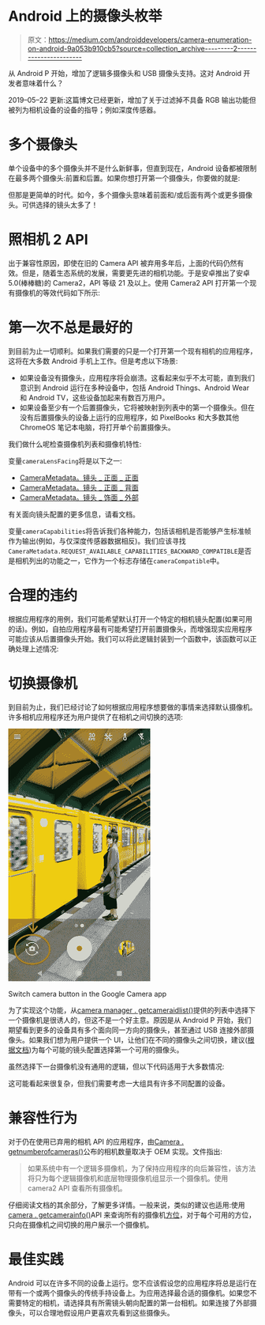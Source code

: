 # Android 上的摄像头枚举

> 原文：<https://medium.com/androiddevelopers/camera-enumeration-on-android-9a053b910cb5?source=collection_archive---------2----------------------->

从 Android P 开始，增加了逻辑多摄像头和 USB 摄像头支持。这对 Android 开发者意味着什么？

2019–05–22 更新:这篇博文已经更新，增加了关于过滤掉不具备 RGB 输出功能但被列为相机设备的设备的指导；例如深度传感器。

# 多个摄像头

单个设备中的多个摄像头并不是什么新鲜事，但直到现在，Android 设备都被限制在最多两个摄像头:前置和后置。如果你想打开第一个摄像头，你要做的就是:

但那是更简单的时代。如今，多个摄像头意味着前面和/或后面有两个或更多摄像头。可供选择的镜头太多了！

# 照相机 2 API

出于兼容性原因，即使在旧的 Camera API 被弃用多年后，上面的代码仍然有效。但是，随着生态系统的发展，需要更先进的相机功能。于是安卓推出了安卓 5.0(棒棒糖)的 Camera2，API 等级 21 及以上。使用 Camera2 API 打开第一个现有摄像机的等效代码如下所示:

# 第一次不总是最好的

到目前为止一切顺利。如果我们需要的只是一个打开第一个现有相机的应用程序，这将在大多数 Android 手机上工作。但是考虑以下场景:

*   如果设备没有摄像头，应用程序将会崩溃。这看起来似乎不太可能，直到我们意识到 Android 运行在多种设备中，包括 Android Things、Android Wear 和 Android TV，这些设备加起来有数百万用户。
*   如果设备至少有一个后置摄像头，它将被映射到列表中的第一个摄像头。但在没有后置摄像头的设备上运行的应用程序，如 PixelBooks 和大多数其他 ChromeOS 笔记本电脑，将打开单个前置摄像头。

我们做什么呢检查摄像机列表和摄像机特性:

变量`cameraLensFacing`将是以下之一:

*   [CameraMetadata。镜头 _ 正面 _ 正面](https://developer.android.com/reference/android/hardware/camera2/CameraMetadata#LENS_FACING_FRONT)
*   [CameraMetadata。镜头 _ 正面 _ 背面](https://developer.android.com/reference/android/hardware/camera2/CameraMetadata#LENS_FACING_BACK)
*   [CameraMetadata。镜头 _ 饰面 _ 外部](https://developer.android.com/reference/android/hardware/camera2/CameraMetadata#LENS_FACING_EXTERNAL)

有关面向镜头配置的更多信息，请看文档。

变量`cameraCapabilities`将告诉我们各种能力，包括该相机是否能够产生标准帧作为输出(例如，与仅深度传感器数据相反)。我们应该寻找`CameraMetadata.REQUEST_AVAILABLE_CAPABILITIES_BACKWARD_COMPATIBLE`是否是相机列出的功能之一，它作为一个标志存储在`cameraCompatible`中。

# 合理的违约

根据应用程序的用例，我们可能希望默认打开一个特定的相机镜头配置(如果可用的话)。例如，自拍应用程序最有可能希望打开前置摄像头，而增强现实应用程序可能应该从后置摄像头开始。我们可以将此逻辑封装到一个函数中，该函数可以正确处理上述情况:

# 切换摄像机

到目前为止，我们已经讨论了如何根据应用程序想要做的事情来选择默认摄像机。许多相机应用程序还为用户提供了在相机之间切换的选项:

![](img/6449698d26930ec01b391bd9a02983e2.png)

Switch camera button in the Google Camera app

为了实现这个功能，从[camera manager . getcameraidlist()](https://developer.android.com/reference/android/hardware/camera2/CameraManager#getCameraIdList())提供的列表中选择下一个摄像机是很诱人的，但这不是一个好主意。原因是从 Android P 开始，我们期望看到更多的设备具有多个面向同一方向的摄像头，甚至通过 USB 连接外部摄像头。如果我们想为用户提供一个 UI，让他们在不同的摄像头之间切换，建议([根据文档](https://developer.android.com/reference/android/hardware/camera2/CameraMetadata#REQUEST_AVAILABLE_CAPABILITIES_LOGICAL_MULTI_CAMERA))为每个可能的镜头配置选择第一个可用的摄像头。

虽然选择下一台摄像机没有通用的逻辑，但以下代码适用于大多数情况:

这可能看起来很复杂，但我们需要考虑一大组具有许多不同配置的设备。

# 兼容性行为

对于仍在使用已弃用的相机 API 的应用程序，由[Camera . getnumberofcameras()](https://developer.android.com/reference/android/hardware/Camera#getNumberOfCameras())公布的相机数量取决于 OEM 实现。文件指出:

> 如果系统中有一个逻辑多摄像机，为了保持应用程序的向后兼容性，该方法将只为每个逻辑摄像机和底层物理摄像机组显示一个摄像机。使用 camera2 API 查看所有摄像机。

仔细阅读文档的其余部分，了解更多详情。一般来说，类似的建议也适用:使用[camera . getcamerainfo()](https://developer.android.com/reference/android/hardware/Camera#getCameraInfo(int,%20android.hardware.Camera.CameraInfo))API 来查询所有的摄像机[方位](https://developer.android.com/reference/android/hardware/Camera.CameraInfo.html#orientation)，对于每个可用的方位，只向在摄像机之间切换的用户展示一个摄像机。

# 最佳实践

Android 可以在许多不同的设备上运行。您不应该假设您的应用程序将总是运行在带有一个或两个摄像头的传统手持设备上。为应用选择最合适的摄像机。如果您不需要特定的相机，请选择具有所需镜头朝向配置的第一台相机。如果连接了外部摄像头，可以合理地假设用户更喜欢先看到这些摄像头。